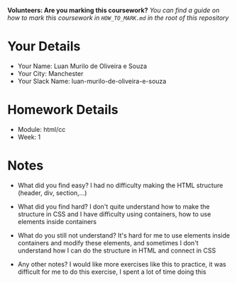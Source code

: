 **Volunteers: Are you marking this coursework?** _You can find a guide on how to mark this coursework in `HOW_TO_MARK.md` in the root of this repository_

# Your Details

- Your Name: Luan Murilo de Oliveira e Souza
- Your City: Manchester
- Your Slack Name: luan-murilo-de-oliveira-e-souza

# Homework Details

- Module: html/cc
- Week: 1

# Notes

- What did you find easy?
I had no difficulty making the HTML structure (header, div, section,...)

- What did you find hard?
I don't quite understand how to make the structure in CSS and I have difficulty using containers, how to use elements inside containers

- What do you still not understand?
It's hard for me to use elements inside containers and modify these elements, and sometimes I don't understand how I can do the structure in HTML and connect in CSS

- Any other notes?
I would like more exercises like this to practice, it was difficult for me to do this exercise, I spent a lot of time doing this